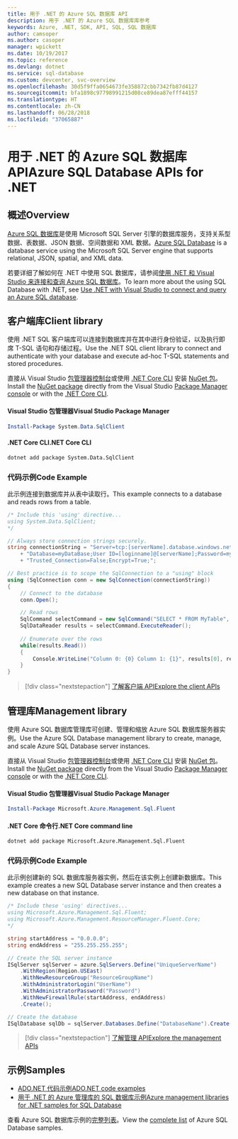 ```yaml
---
title: 用于 .NET 的 Azure SQL 数据库 API
description: 用于 .NET 的 Azure SQL 数据库库参考
keywords: Azure, .NET, SDK, API, SQL, SQL 数据库
author: camsoper
ms.author: casoper
manager: wpickett
ms.date: 10/19/2017
ms.topic: reference
ms.devlang: dotnet
ms.service: sql-database
ms.custom: devcenter, svc-overview
ms.openlocfilehash: 30d5f9ffa0654673fe358872cbb7342fb87d4127
ms.sourcegitcommit: bfa1898c97798991215d08ce89dea87efff44157
ms.translationtype: HT
ms.contentlocale: zh-CN
ms.lasthandoff: 06/28/2018
ms.locfileid: "37065887"
---
```

# <a name="azure-sql-database-apis-for-net"></a><span data-ttu-id="1aca6-104">用于 .NET 的 Azure SQL 数据库 API</span><span class="sxs-lookup"><span data-stu-id="1aca6-104">Azure SQL Database APIs for .NET</span></span>

## <a name="overview"></a><span data-ttu-id="1aca6-105">概述</span><span class="sxs-lookup"><span data-stu-id="1aca6-105">Overview</span></span>

<span data-ttu-id="1aca6-106">[Azure SQL 数据库](https://docs.microsoft.com/azure/sql-database/sql-database-technical-overview)是使用 Microsoft SQL Server 引擎的数据库服务，支持关系型数据、表数据、JSON 数据、空间数据和 XML 数据。</span><span class="sxs-lookup"><span data-stu-id="1aca6-106">[Azure SQL Database](https://docs.microsoft.com/azure/sql-database/sql-database-technical-overview) is a database service using the Microsoft SQL Server engine that supports relational, JSON, spatial, and XML data.</span></span> 

<span data-ttu-id="1aca6-107">若要详细了解如何在 .NET 中使用 SQL 数据库，请参阅[使用 .NET 和 Visual Studio 来连接和查询 Azure SQL 数据库](https://docs.microsoft.com/azure/sql-database/sql-database-connect-query-dotnet-visual-studio)。</span><span class="sxs-lookup"><span data-stu-id="1aca6-107">To learn more about the using SQL Database with .NET, see [Use .NET with Visual Studio to connect and query an Azure SQL database](https://docs.microsoft.com/azure/sql-database/sql-database-connect-query-dotnet-visual-studio).</span></span>

## <a name="client-library"></a><span data-ttu-id="1aca6-108">客户端库</span><span class="sxs-lookup"><span data-stu-id="1aca6-108">Client library</span></span>

<span data-ttu-id="1aca6-109">使用 .NET SQL 客户端库可以连接到数据库并在其中进行身份验证，以及执行即席 T-SQL 语句和存储过程。</span><span class="sxs-lookup"><span data-stu-id="1aca6-109">Use the .NET SQL client library to connect and authenticate with your database and execute ad-hoc T-SQL statements and stored procedures.</span></span>

<span data-ttu-id="1aca6-110">直接从 Visual Studio [包管理器控制台](https://docs.microsoft.com/nuget/tools/package-manager-console)或使用 [.NET Core CLI](https://docs.microsoft.com/dotnet/core/tools/dotnet-add-package) 安装 [NuGet 包]( https://www.nuget.org/packages/System.Data.SqlClient)。</span><span class="sxs-lookup"><span data-stu-id="1aca6-110">Install the [NuGet package]( https://www.nuget.org/packages/System.Data.SqlClient) directly from the Visual Studio [Package Manager console](https://docs.microsoft.com/nuget/tools/package-manager-console) or with the [.NET Core CLI](https://docs.microsoft.com/dotnet/core/tools/dotnet-add-package).</span></span>

#### <a name="visual-studio-package-manager"></a><span data-ttu-id="1aca6-111">Visual Studio 包管理器</span><span class="sxs-lookup"><span data-stu-id="1aca6-111">Visual Studio Package Manager</span></span>

```powershell
Install-Package System.Data.SqlClient
```

#### <a name="net-core-cli"></a><span data-ttu-id="1aca6-112">.NET Core CLI</span><span class="sxs-lookup"><span data-stu-id="1aca6-112">.NET Core CLI</span></span>

```bash
dotnet add package System.Data.SqlClient
```

### <a name="code-example"></a><span data-ttu-id="1aca6-113">代码示例</span><span class="sxs-lookup"><span data-stu-id="1aca6-113">Code Example</span></span>

<span data-ttu-id="1aca6-114">此示例连接到数据库并从表中读取行。</span><span class="sxs-lookup"><span data-stu-id="1aca6-114">This example connects to a database and reads rows from a table.</span></span>

```csharp
/* Include this 'using' directive...
using System.Data.SqlClient;
*/

// Always store connection strings securely. 
string connectionString = "Server=tcp:[serverName].database.windows.net;" 
    + "Database=myDataBase;User ID=[loginname]@[serverName];Password=myPassword;"
    + "Trusted_Connection=False;Encrypt=True;";

// Best practice is to scope the SqlConnection to a "using" block
using (SqlConnection conn = new SqlConnection(connectionString))
{
    // Connect to the database
    conn.Open();

    // Read rows
    SqlCommand selectCommand = new SqlCommand("SELECT * FROM MyTable", conn);
    SqlDataReader results = selectCommand.ExecuteReader();
    
    // Enumerate over the rows
    while(results.Read())
    {
        Console.WriteLine("Column 0: {0} Column 1: {1}", results[0], results[1]);
    }
}
```

> [!div class="nextstepaction"]
> [<span data-ttu-id="1aca6-115">了解客户端 API</span><span class="sxs-lookup"><span data-stu-id="1aca6-115">Explore the client APIs</span></span>](/dotnet/api/overview/azure/sql/client)

## <a name="management-library"></a><span data-ttu-id="1aca6-116">管理库</span><span class="sxs-lookup"><span data-stu-id="1aca6-116">Management library</span></span>

<span data-ttu-id="1aca6-117">使用 Azure SQL 数据库管理库可创建、管理和缩放 Azure SQL 数据库服务器实例。</span><span class="sxs-lookup"><span data-stu-id="1aca6-117">Use the Azure SQL Database management library to create, manage, and scale Azure SQL Database server instances.</span></span>

<span data-ttu-id="1aca6-118">直接从 Visual Studio [包管理器控制台](https://docs.microsoft.com/nuget/tools/package-manager-console)或使用 [.NET Core CLI](https://docs.microsoft.com/dotnet/core/tools/dotnet-add-package) 安装 [NuGet 包](https://www.nuget.org/packages/Microsoft.Azure.Management.Sql.Fluent/)。</span><span class="sxs-lookup"><span data-stu-id="1aca6-118">Install the [NuGet package](https://www.nuget.org/packages/Microsoft.Azure.Management.Sql.Fluent/) directly from the Visual Studio [Package Manager console](https://docs.microsoft.com/nuget/tools/package-manager-console) or with the [.NET Core CLI](https://docs.microsoft.com/dotnet/core/tools/dotnet-add-package).</span></span>

#### <a name="visual-studio-package-manager"></a><span data-ttu-id="1aca6-119">Visual Studio 包管理器</span><span class="sxs-lookup"><span data-stu-id="1aca6-119">Visual Studio Package Manager</span></span>

```powershell
Install-Package Microsoft.Azure.Management.Sql.Fluent
``` 

#### <a name="net-core-command-line"></a><span data-ttu-id="1aca6-120">.NET Core 命令行</span><span class="sxs-lookup"><span data-stu-id="1aca6-120">.NET Core command line</span></span>

```bash
dotnet add package Microsoft.Azure.Management.Sql.Fluent
```

### <a name="code-example"></a><span data-ttu-id="1aca6-121">代码示例</span><span class="sxs-lookup"><span data-stu-id="1aca6-121">Code Example</span></span>

<span data-ttu-id="1aca6-122">此示例创建新的 SQL 数据库服务器实例，然后在该实例上创建新数据库。</span><span class="sxs-lookup"><span data-stu-id="1aca6-122">This example creates a new SQL Database server instance and then creates a new database on that instance.</span></span>

```csharp
/* Include these 'using' directives...
using Microsoft.Azure.Management.Sql.Fluent;
using Microsoft.Azure.Management.ResourceManager.Fluent.Core;
*/

string startAddress = "0.0.0.0";
string endAddress = "255.255.255.255";

// Create the SQL server instance
ISqlServer sqlServer = azure.SqlServers.Define("UniqueServerName")
    .WithRegion(Region.USEast)
    .WithNewResourceGroup("ResourceGroupName")
    .WithAdministratorLogin("UserName")
    .WithAdministratorPassword("Password")
    .WithNewFirewallRule(startAddress, endAddress)
    .Create();

// Create the database
ISqlDatabase sqlDb = sqlServer.Databases.Define("DatabaseName").Create();
```

> [!div class="nextstepaction"]
> [<span data-ttu-id="1aca6-123">了解管理 API</span><span class="sxs-lookup"><span data-stu-id="1aca6-123">Explore the management APIs</span></span>](/dotnet/api/overview/azure/sql/management)

## <a name="samples"></a><span data-ttu-id="1aca6-124">示例</span><span class="sxs-lookup"><span data-stu-id="1aca6-124">Samples</span></span>

- [<span data-ttu-id="1aca6-125">ADO.NET 代码示例</span><span class="sxs-lookup"><span data-stu-id="1aca6-125">ADO.NET code examples</span></span>](/dotnet/framework/data/adonet/ado-net-code-examples)
- [<span data-ttu-id="1aca6-126">用于 .NET 的 Azure 管理库的 SQL 数据库示例</span><span class="sxs-lookup"><span data-stu-id="1aca6-126">Azure management libraries for .NET samples for SQL Database</span></span>](/dotnet/azure/dotnet-sdk-azure-sql-database-samples)

<span data-ttu-id="1aca6-127">查看 Azure SQL 数据库示例的[完整列表](https://azure.microsoft.com/en-us/resources/samples/?platform=dotnet&term=sql+database)。</span><span class="sxs-lookup"><span data-stu-id="1aca6-127">View the [complete list](https://azure.microsoft.com/en-us/resources/samples/?platform=dotnet&term=sql+database) of Azure SQL Database samples.</span></span>

